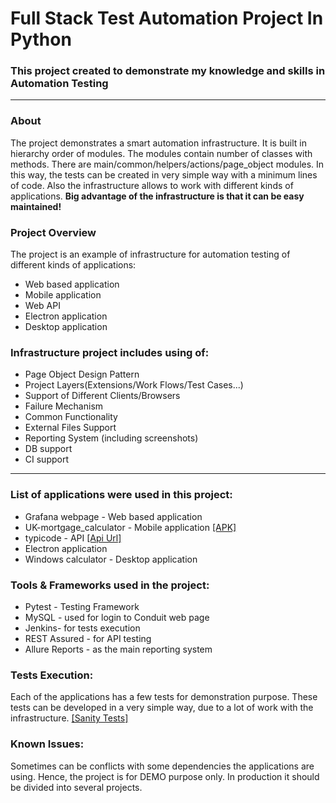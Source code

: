 # Full Stack Test Automation Project In Python 

### This project created to demonstrate my knowledge and skills in Automation Testing
***
### About
The project demonstrates a smart automation infrastructure. It is built in hierarchy order of modules. The modules contain number of classes with methods. There are main/common/helpers/actions/page_object modules. In this way, the tests can be created in very simple way with a minimum lines of code. Also the infrastructure allows to work with different kinds of applications. **Big advantage of the infrastructure is that it can be easy maintained!**

### Project Overview
The project is an example of infrastructure for automation testing of different kinds of applications:

* Web based application
* Mobile application
* Web API
* Electron application
* Desktop application

### Infrastructure project includes using of:

* Page Object Design Pattern
* Project Layers(Extensions/Work Flows/Test Cases...)
* Support of Different Clients/Browsers
* Failure Mechanism
* Common Functionality
* External Files Support
* Reporting System (including screenshots)
* DB support
* CI support
***
### List of applications were used in this project:

* Grafana webpage - Web based application
* UK-mortgage_calculator - Mobile application [[APK]](https://github.com/EsterYIT/Test-Automation-Python/tree/main/APKs)
* typicode - API [[Api Url]](https://jsonplaceholder.typicode.com/)
* Electron application
* Windows calculator - Desktop application

### Tools & Frameworks used in the project:
* Pytest - Testing Framework
* MySQL - used for login to Conduit web page
* Jenkins- for tests execution
* REST Assured - for API testing
* Allure Reports - as the main reporting system


### Tests Execution:
Each of the applications has a few tests for demonstration purpose. These tests can be developed in a very simple way, due to a lot of work with the infrastructure. [[Sanity Tests]](https://github.com/EsterYIT/Test-Automation-Python/tree/main/test_cases)

### Known Issues:
Sometimes can be conflicts with some dependencies the applications are using. Hence, the project is for DEMO purpose only. In production it should be divided into several projects.




